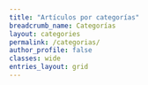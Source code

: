 ```yaml
---
title: "Artículos por categorías"
breadcrumb_name: Categorías
layout: categories
permalink: /categorias/
author_profile: false
classes: wide
entries_layout: grid
---
```

